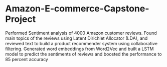 # Amazon-E-commerce-Capstone-Project

Performed Sentiment analysis of 4000 Amazon customer reviews. Found main topics of the reviews using Latent Dirichlet Allocator (LDA), and reviewed text to build a product recommender system using collaborative filtering. Generated word embeddings from Word2Vec and built a LSTM model to predict the sentiments of reviews and boosted the performance to 85 percent accuracy


